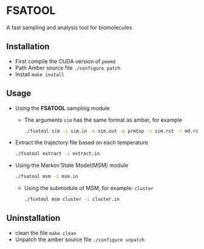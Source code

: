 # FSATOOL

A fast sampling and analysis tool for biomolecules

## Installation

- First compile the CUDA version of `pmemd`
- Path Amber source file `./configure patch`
- Install `make install`

## Usage

- Using the **FSATOOL** sampling module
  - The arguments `sim` has the same format as amber, for example

    ```sh
    ./fsatool sim -i sim.in -o sim.out -p prmtop -c sim.rst -r md.rst -o prod.mdcrd
    ```

- Extract the trajectory file based on each temperature

    ```sh
    ./fsatool extract -i extract.in
    ```

- Using the Markov State Model(MSM) module

    ```sh
    ./fsatool msm -i msm.in
    ```

  - Using the submodule of MSM, for example: `cluster`

    ```sh
    ./fsatool msm cluster -i cluster.in
    ```

## Uninstallation

- clean the file `make clean`
- Unpatch the amber source file `./configure unpatch`
